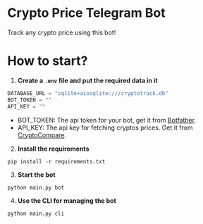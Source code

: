 # Crypto Price Telegram Bot
Track any crypto price using this bot!

# How to start?
1. **Create a ```.env``` file and put the required data in it**
```python
DATABASE_URL = "sqlite+aiosqlite:///cryptotrack.db"
BOT_TOKEN = ""
API_KEY = ""
```
* BOT_TOKEN: The api token for your bot, get it from [Botfather](https://telegram.me/BotFather).
* API_KEY: The api key for fetching cryptos prices. Get it from [CryptoCompare](https://min-api.cryptocompare.com/).

2. **Install the requirements**
```commandline
pip install -r requirements.txt
```
3. **Start the bot**
```commandline
python main.py bot
```
4. **Use the CLI for managing the bot**
```commandline
python main.py cli
```